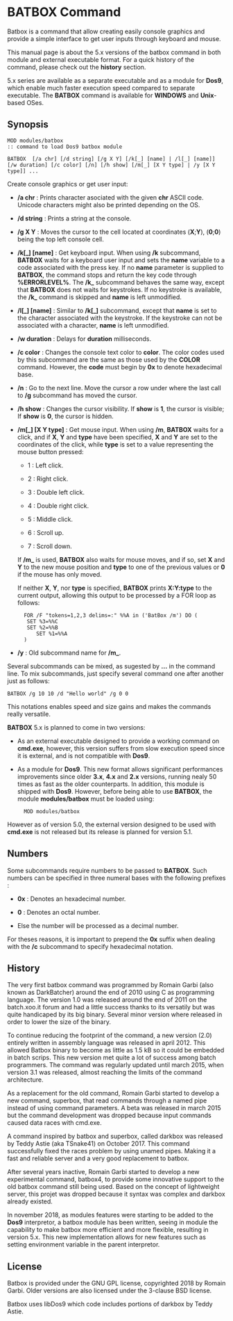 # BATBOX Command #

Batbox is a command that allow creating easily console graphics and provide a 
simple interface to get user inputs through keyboard and mouse.

This manual page is about the 5.x versions of the batbox command in both 
module and external executable format. For a quick history of the command, 
please check out the **history** section.

5.x series are available as a separate executable and as a module for 
**Dos9**, which enable much faster execution speed compared to separate 
executable. The **BATBOX** command is available for **WINDOWS** and 
**Unix**-based OSes.

## Synopsis ##

    MOD modules/batbox
    :: command to load Dos9 batbox module
    
    BATBOX  [/a chr] [/d string] [/g X Y] [/k[_] [name] | /l[_] [name]] [/w duration] [/c color] [/n] [/h show] [/m[_] [X Y type] | /y [X Y type]] ...

Create console graphics or get user input:

* **/a chr** : Prints character asociated with the given **chr** ASCII code. 
  Unicode characters might also be printed depending on the OS.

* **/d string** : Prints a string at the console.

* **/g X Y** : Moves the cursor to the cell located at coordinates 
  \(**X**;**Y**\), \(**0**;**0**\) being the top left console cell.

* **/k\[\_\] \[name\]** : Get keyboard input. When using **/k** subcommand, 
  **BATBOX** waits for a keyboard user input and sets the **name** variable to 
  a code associated with the press key. If no **name** parameter is supplied 
  to **BATBOX**, the command stops and return the key code through 
  **%ERRORLEVEL%**. The **/k\_** subcommand behaves the same way, except that 
  **BATBOX** does not waits for keystrokes. If no keystroke is available, the 
  **/k\_** command is skipped and **name** is left unmodified.

* **/l\[\_\] \[name\]** : Similar to **/k\[\_\]** subcommand, except that 
  **name** is set to the character associated with the keystroke. If the 
  keystroke can not be associated with a character, **name** is left 
  unmodified.

* **/w duration** : Delays for **duration** milliseconds.

* **/c color** : Changes the console text color to **color**. The color codes 
  used by this subcommand are the same as those used by the **COLOR** command. 
  However, the **code** must begin by **0x** to denote hexadecimal base.

* **/n** : Go to the next line. Move the cursor a row under where the last 
  call to **/g** subcommand has moved the cursor.

* **/h show** : Changes the cursor visibility. If **show** is **1**, the 
  cursor is visible; If **show** is **0**, the cursor is hidden.

* **/m\[\_\] \[X Y type\]** : Get mouse input. When using **/m**, **BATBOX** 
  waits for a click, and if **X**, **Y** and **type** have been specified, 
  **X** and **Y** are set to the coordinates of the click, while **type** is 
  set to a value representing the mouse button pressed:

  * 1 : Left click.

  * 2 : Right click.

  * 3 : Double left click.

  * 4 : Double right click.

  * 5 : Middle click.

  * 6 : Scroll up.

  * 7 : Scroll down.

  If **/m\_** is used, **BATBOX** also waits for mouse moves, and if so, set 
  **X** and **Y** to the new mouse position and **type** to one of the 
  previous values or **0** if the mouse has only moved.

  If neither **X**, **Y**, nor **type** is specified, **BATBOX** prints 
  **X:Y:type** to the current output, allowing this output to be processed by 
  a FOR loop as follows:

        FOR /F "tokens=1,2,3 delims=:" %%A in ('BatBox /m') DO (
         SET %3=%%C
         SET %2=%%B
            SET %1=%%A
        )

* **/y** : Old subcommand name for **/m\_**.

Several subcommands can be mixed, as sugested by **...** in the command line. 
To mix subcommands, just specify several command one after another just as 
follows:

    BATBOX /g 10 10 /d "Hello world" /g 0 0

This notations enables speed and size gains and makes the commands really 
versatile.

**BATBOX** 5.x is planned to come in two versions:

* As an external executable designed to provide a working command on 
  **cmd.exe**, however, this version suffers from slow execution speed since 
  it is external, and is not compatible with **Dos9**.

* As a module for **Dos9**. This new format allows significant performances 
  improvements since older **3.x**, **4.x** and **2.x** versions, running 
  nealy 50 times as fast as the older counterparts. In addition, this module 
  is shipped with **Dos9**. However, before being able to use **BATBOX**, the 
  module **modules/batbox** must be loaded using:

        MOD modules/batbox

However as of version 5.0, the external version designed to be used with 
**cmd.exe** is not released but its release is planned for version 5.1. 

## Numbers ##

Some subcommands require numbers to be passed to **BATBOX**. Such numbers can 
be specified in three numeral bases with the following prefixes :

* **0x** : Denotes an hexadecimal number.

* **0** : Denotes an octal number.

* Else the number will be processed as a decimal number. 

For theses reasons, it is important to prepend the **0x** suffix when dealing 
with the **/c** subcommand to specify hexadecimal notation.

## History ##

The very first batbox command was programmed by Romain Garbi \(also known as 
DarkBatcher\) around the end of 2010 using C as programming language. The 
version 1.0 was released around the end of 2011 on the batch.xoo.it forum and 
had a little success thanks to its versatily but was quite handicaped by its 
big binary. Several minor version where released in order to lower the size of 
the binary.

To continue reducing the footprint of the command, a new version \(2.0\) 
entirely written in assembly language was released in april 2012. This allowed 
Batbox binary to become as little as 1.5 kB so it could be embedded in batch 
scrips. This new version met quite a lot of success among batch programmers. 
The command was regularly updated until march 2015, when version 3.1 was 
released, almost reaching the limits of the command architecture.

As a replacement for the old command, Romain Garbi started to develop a new 
command, superbox, that read commands through a named pipe instead of using 
command parameters. A beta was released in march 2015 but the command 
development was dropped because input commands caused data races with cmd.exe.

A command inspired by batbox and superbox, called darkbox was released by 
Teddy Astie \(aka TSnake41\) on October 2017. This command successfully fixed 
the races problem by using unamed pipes. Making it a fast and reliable server 
and a very good replacement to batbox. 

After several years inactive, Romain Garbi started to develop a new 
experimental command, batbox4, to provide some innovative support to the old 
batbox command still being used. Based on the concept of lightweight server, 
this projet was dropped because it syntax was complex and darkbox already 
existed.

In november 2018, as modules features were starting to be added to the 
**Dos9** interpretor, a batbox module has been written, seeing in module the 
capability to make batbox more efficient and more flexible, resulting in 
version 5.x. This new implementation allows for new features such as setting 
environment variable in the parent interpretor.

## License ##

Batbox is provided under the GNU GPL license, copyrighted 2018 by Romain 
Garbi. Older versions are also licensed under the 3-clause BSD license.

Batbox uses libDos9 which code includes portions of darkbox by Teddy Astie.

